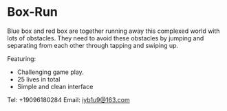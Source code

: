 # Box-Run

Blue box and red box are together running away this complexed world with lots of obstacles. They need to avoid these obstacles by jumping and separating from each other through tapping and swiping up.

Featuring:
* Challenging game play.
* 25 lives in total
* Simple and clean interface

Tel: +19096180284
Email: iyb1u9@163.com

